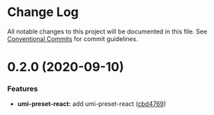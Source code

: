 # Change Log

All notable changes to this project will be documented in this file.
See [Conventional Commits](https://conventionalcommits.org) for commit guidelines.

# 0.2.0 (2020-09-10)


### Features

* **umi-preset-react:** add umi-preset-react ([cbd4769](https://github.com/alitajs/umi-plugins/commit/cbd4769eeb8331310959a17e8504dca5e9bcb5e2))
